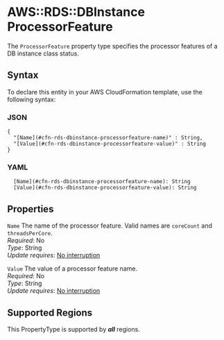 # AWS::RDS::DBInstance ProcessorFeature<a name="aws-properties-rds-dbinstance-processorfeature"></a>

The `ProcessorFeature` property type specifies the processor features of a DB instance class status\. 

## Syntax<a name="aws-properties-rds-dbinstance-processorfeature-syntax"></a>

To declare this entity in your AWS CloudFormation template, use the following syntax:

### JSON<a name="aws-properties-rds-dbinstance-processorfeature-syntax.json"></a>

```
{
  "[Name](#cfn-rds-dbinstance-processorfeature-name)" : String,
  "[Value](#cfn-rds-dbinstance-processorfeature-value)" : String
}
```

### YAML<a name="aws-properties-rds-dbinstance-processorfeature-syntax.yaml"></a>

```
  [Name](#cfn-rds-dbinstance-processorfeature-name): String
  [Value](#cfn-rds-dbinstance-processorfeature-value): String
```

## Properties<a name="aws-properties-rds-dbinstance-processorfeature-properties"></a>

`Name`  <a name="cfn-rds-dbinstance-processorfeature-name"></a>
The name of the processor feature\. Valid names are `coreCount` and `threadsPerCore`\.  
*Required*: No  
*Type*: String  
*Update requires*: [No interruption](https://docs.aws.amazon.com/AWSCloudFormation/latest/UserGuide/using-cfn-updating-stacks-update-behaviors.html#update-no-interrupt)

`Value`  <a name="cfn-rds-dbinstance-processorfeature-value"></a>
The value of a processor feature name\.  
*Required*: No  
*Type*: String  
*Update requires*: [No interruption](https://docs.aws.amazon.com/AWSCloudFormation/latest/UserGuide/using-cfn-updating-stacks-update-behaviors.html#update-no-interrupt)

## Supported Regions

This PropertyType is supported by ***all*** regions.